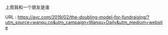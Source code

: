 上周我和一个朋友是谁 
   
  URL : https://avc.com/2019/02/the-doubling-model-for-fundraising/?utm_source=wanqu.co&utm_campaign=Wanqu+Daily&utm_medium=website